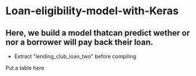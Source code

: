 # Loan-eligibility-model-with-Keras

## Here, we build a model thatcan predict wether or nor a borrower will pay back their loan.

* Extract "lending_club_loan_two" before compiling

Put a table here

